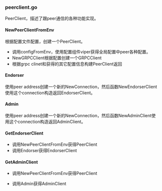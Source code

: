 ### peerclient.go

PeerClient，描述了跟peer通信的各种功能实现。

#### NewPeerClientFromEnv

根据配置文件配置，创建一个PeerClient。

* 调用configFromEnv，使用配置组件viper获得全局配置中peer各种配置。
* NewGRPCClient根据配置创建一个GRPCClient
* 根据grpc clinet和获得的其它配置信息构建PeerClient返回

#### Endorser

使用peer address创建一个新的NewConnection，然后函数NewEndorserClient使用这个connection构造返回EndorserClient。

#### Admin

使用peer address创建一个新的NewConnection，然后函数NewAdminClient使用这个connection构造返回AdminClient。

#### GetEndorserClient

* 调用NewPeerClientFromEnv获得PeerClient
* 调用Endorser获得EndorserClient

#### GetAdminClient

* 调用NewPeerClientFromEnv获得PeerClient

* 调用Admin获得AdminClient



